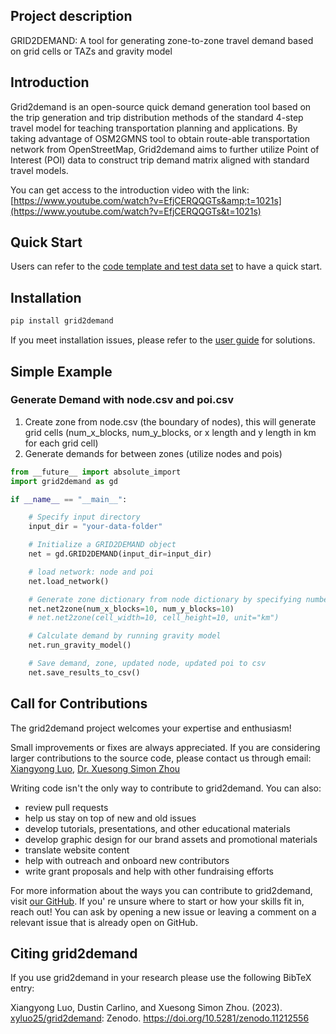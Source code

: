 <!--
 *  Created Date: Sunday, May 26th 2024
 *  Contact Info: luoxiangyong01@gmail.com
 *  Author/Copyright: Mr. Xiangyong Luo
-->

## Project description

GRID2DEMAND: A tool for generating zone-to-zone travel demand based on grid cells or TAZs and gravity model

## Introduction

Grid2demand is an open-source quick demand generation tool based on the trip generation and trip distribution methods of the standard 4-step travel model for teaching transportation planning and applications. By taking advantage of OSM2GMNS tool to obtain route-able transportation network from OpenStreetMap, Grid2demand aims to further utilize Point of Interest (POI) data to construct trip demand matrix aligned with standard travel models.

You can get access to the introduction video with the link: [https://www.youtube.com/watch?v=EfjCERQQGTs&amp;t=1021s](https://www.youtube.com/watch?v=EfjCERQQGTs&t=1021s)

## Quick Start

Users can refer to the [code template and test data set](https://github.com/asu-trans-ai-lab/grid2demand) to have a quick start.

## Installation

```python
pip install grid2demand
```

If you meet installation issues, please refer to the [user guide](https://github.com/asu-trans-ai-lab/grid2demand) for solutions.

## Simple Example

### Generate Demand with node.csv and poi.csv

1. Create zone from node.csv (the boundary of nodes), this will generate grid cells (num_x_blocks, num_y_blocks, or x length and y length in km for each grid cell)
2. Generate demands for between zones (utilize nodes and pois)

```python
from __future__ import absolute_import
import grid2demand as gd

if __name__ == "__main__":

    # Specify input directory
    input_dir = "your-data-folder"

    # Initialize a GRID2DEMAND object
    net = gd.GRID2DEMAND(input_dir=input_dir)

    # load network: node and poi
    net.load_network()

    # Generate zone dictionary from node dictionary by specifying number of x blocks and y blocks
    net.net2zone(num_x_blocks=10, num_y_blocks=10)
    # net.net2zone(cell_width=10, cell_height=10, unit="km")

    # Calculate demand by running gravity model
    net.run_gravity_model()

    # Save demand, zone, updated node, updated poi to csv
    net.save_results_to_csv()
```

## Call for Contributions

The grid2demand project welcomes your expertise and enthusiasm!

Small improvements or fixes are always appreciated. If you are considering larger contributions to the source code, please contact us through email: [Xiangyong Luo](mailto:luoxiangyong01@gmail.com), [Dr. Xuesong Simon Zhou](mailto:xzhou74@asu.edu)

Writing code isn't the only way to contribute to grid2demand. You can also:

* review pull requests
* help us stay on top of new and old issues
* develop tutorials, presentations, and other educational materials
* develop graphic design for our brand assets and promotional materials
* translate website content
* help with outreach and onboard new contributors
* write grant proposals and help with other fundraising efforts

For more information about the ways you can contribute to grid2demand, visit [our GitHub](https://github.com/asu-trans-ai-lab/grid2demand). If you' re unsure where to start or how your skills fit in, reach out! You can ask by opening a new issue or leaving a comment on a relevant issue that is already open on GitHub.

## Citing grid2demand

If you use grid2demand in your research please use the following BibTeX entry:

Xiangyong Luo, Dustin Carlino, and Xuesong Simon Zhou. (2023). [xyluo25/grid2demand](https://github.com/xyluo25/grid2demand/): Zenodo. https://doi.org/10.5281/zenodo.11212556
